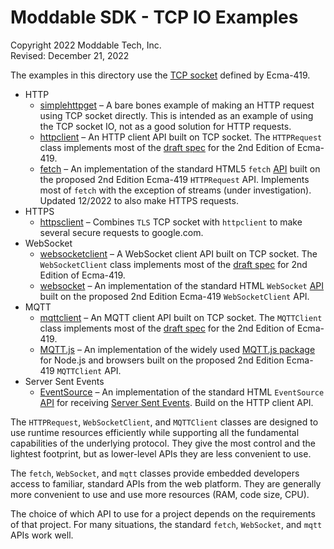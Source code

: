 # Moddable SDK - TCP IO Examples

Copyright 2022 Moddable Tech, Inc.<BR>
Revised: December 21, 2022

The examples in this directory use the [TCP socket](https://419.ecma-international.org/#-10-io-classes-tcp-socket) defined by Ecma-419.

- HTTP
	- [simplehttpget](./simplehttpget) – A bare bones example of making an HTTP request using TCP socket directly. This is intended as an example of using the TCP socket IO, not as a good solution for HTTP requests.
	- [httpclient](./httpclient) – An HTTP client API built on TCP socket. The `HTTPRequest` class implements most of the [draft spec](https://github.com/EcmaTC53/spec/blob/master/docs/proposals/Network%20Classes.md#http-request-class) for the 2nd Edition of Ecma-419.
	- [fetch](./fetch) – An implementation of the standard HTML5 `fetch` [API](https://developer.mozilla.org/en-US/docs/Web/API/Fetch_API) built on the proposed 2nd Edition Ecma-419 `HTTPRequest` API. Implements most of `fetch` with the exception of streams (under investigation). Updated 12/2022 to also make HTTPS requests.
- HTTPS
	- [httpsclient](./httpsclient) – Combines `TLS` TCP socket with `httpclient` to make several secure requests to google.com.
- WebSocket
	- [websocketclient](./websocketclient) – A WebSocket client API built on TCP socket. The `WebSocketClient` class implements most of the [draft spec](https://github.com/EcmaTC53/spec/blob/master/docs/proposals/Network%20Classes.md#websocket-client-class) for 2nd Edition of Ecma-419.
	- [websocket](./websocket) – An implementation of the standard HTML `WebSocket` [API](https://developer.mozilla.org/en-US/docs/Web/API/WebSocket) built on the proposed 2nd Edition Ecma-419 `WebSocketClient` API.
- MQTT
	- [mqttclient](./mqttclient) – An MQTT client API built on TCP socket. The `MQTTClient` class implements most of the [draft spec](https://github.com/EcmaTC53/spec/blob/master/docs/proposals/Network%20Classes.md#network-mqtt-client) for the 2nd Edition of Ecma-419.
	- [MQTT.js](./mqtt) – An implementation of the widely used [MQTT.js package](https://www.npmjs.com/package/mqtt) for Node.js and browsers built on the proposed 2nd Edition Ecma-419 `MQTTClient` API.
- Server Sent Events
	- [EventSource](./eventsource) – An implementation of the standard HTML `EventSource` [API](https://developer.mozilla.org/en-US/docs/Web/API/EventSource) for receiving [Server Sent Events](https://html.spec.whatwg.org/multipage/server-sent-events.html#parsing-an-event-stream). Build on the HTTP client API.

The `HTTPRequest`, `WebSocketClient`, and `MQTTClient` classes are designed to use runtime resources efficiently while supporting all the fundamental capabilities of the underlying protocol. They give the most control and the lightest footprint, but as lower-level APIs they are less convenient to use.

The `fetch`, `WebSocket`, and `mqtt` classes provide embedded developers access to familiar, standard APIs from the web platform. They are generally more convenient to use and use more resources (RAM, code size, CPU).

The choice of which API to use for a project depends on the requirements of that project. For many situations, the standard `fetch`, `WebSocket`, and `mqtt` APIs work well.
